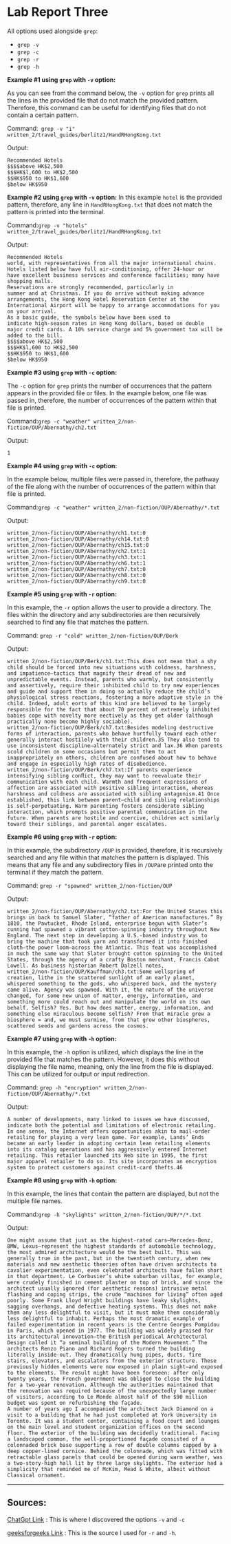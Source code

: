 # Lab Report Three


All options used alongside ```grep```:
- ```grep -v``` 
- ```grep -c```
- ```grep -r```
- ```grep -h```


**Example #1 using ```grep``` with ```-v``` option:**

As you can see from the command below, the ```-v``` option for ```grep``` prints all the lines in the provided file that do not match the provided pattern. Therefore, this command can be useful for identifying files that do not contain a certain pattern.

Command:``` grep -v "i" written_2/travel_guides/berlitz1/HandRHongKong.txt```

Output:
```
Recommended Hotels
$$$$above HK$2,500
$$$HK$l,600 to HK$2,500
$$HK$950 to HK$1,600
$below HK$950
```
**Example #2 using ```grep``` with ```-v``` option:**
In this example ```hotel``` is the provided pattern, therefore, any line in ```HandRHongKong.txt``` that does not match the pattern is printed into the terminal.

Command:```grep -v "hotels" written_2/travel_guides/berlitz1/HandRHongKong.txt```

Output:
```
Recommended Hotels
world, with representatives from all the major international chains.
Hotels listed below have full air-conditioning, offer 24-hour or
have excellent business services and conference facilities; many have
shopping malls.
Reservations are strongly recommended, particularly in
summer and at Christmas. If you do arrive without making advance
arrangements, the Hong Kong Hotel Reservation Center at the
International Airport will be happy to arrange accommodations for you
on your arrival.
As a basic guide, the symbols below have been used to
indicate high-season rates in Hong Kong dollars, based on double
major credit cards. A 10% service charge and 5% government tax will be
added to the bill.
$$$$above HK$2,500
$$$HK$l,600 to HK$2,500
$$HK$950 to HK$1,600
$below HK$950
```
**Example #3 using ```grep``` with ```-c``` option:**

The ```-c``` option for ```grep``` prints the number of occurrences that the pattern appears in the provided file or files. In the example below, one file was passed in, therefore, the number of occurrences of the pattern within that file is printed. 

Command:```grep -c "weather" written_2/non-fiction/OUP/Abernathy/ch2.txt```

Output: 
```
1
```
**Example #4 using ```grep``` with ```-c``` option:**

In the example below, multiple files were passed in, therefore, the pathway of the file along with the number of occurrences of the pattern within that file is printed. 

Command:```grep -c "weather" written_2/non-fiction/OUP/Abernathy/*.txt```

Output:
```
written_2/non-fiction/OUP/Abernathy/ch1.txt:0
written_2/non-fiction/OUP/Abernathy/ch14.txt:0
written_2/non-fiction/OUP/Abernathy/ch15.txt:0
written_2/non-fiction/OUP/Abernathy/ch2.txt:1
written_2/non-fiction/OUP/Abernathy/ch3.txt:1
written_2/non-fiction/OUP/Abernathy/ch6.txt:1
written_2/non-fiction/OUP/Abernathy/ch7.txt:0
written_2/non-fiction/OUP/Abernathy/ch8.txt:0
written_2/non-fiction/OUP/Abernathy/ch9.txt:0
```


**Example #5 using ```grep``` with ```-r``` option:**

In this example, the ```-r``` option allows the user to provide a directory. The files within the directory and any subdirectories are then recursively searched to find any file that matches the pattern. 

Command: ```grep -r "cold" written_2/non-fiction/OUP/Berk```

Output:
```
written_2/non-fiction/OUP/Berk/ch1.txt:This does not mean that a shy child should be forced into new situations with coldness, harshness, and impatience—tactics that magnify their dread of new and unpredictable events. Instead, parents who warmly, but consistently and assertively, require their inhibited child to try new experiences and guide and support them in doing so actually reduce the child’s physiological stress reactions, fostering a more adaptive style in the child. Indeed, adult eorts of this kind are believed to be largely responsible for the fact that about 70 percent of extremely inhibited babies cope with novelty more eectively as they get older (although practically none become highly sociable).
written_2/non-fiction/OUP/Berk/ch7.txt:Besides modeling destructive forms of interaction, parents who behave hurtfully toward each other generally interact hostilely with their children.35 They also tend to use inconsistent discipline—alternately strict and lax.36 When parents scold children on some occasions but permit them to act inappropriately on others, children are confused about how to behave and engage in especially high rates of disobedience.
written_2/non-fiction/OUP/Berk/ch7.txt:If parents experience intensifying sibling conﬂict, they may want to reevaluate their communication with each child. Warmth and frequent expressions of affection are associated with positive sibling interaction, whereas harshness and coldness are associated with sibling antagonism.41 Once established, this link between parent–child and sibling relationships is self-perpetuating. Warm parenting fosters considerate sibling interaction, which prompts positive parental communication in the future. When parents are hostile and coercive, children act similarly toward their siblings, and parental anger escalates.
```
**Example #6 using ```grep``` with ```-r``` option:**

In this example, the subdirectory ```/OUP``` is provided, therefore, it is recursively searched and any file within that matches the pattern is displayed. This means that any file and any subdirectory files in ```/OUP```are printed onto the terminal if they match the pattern.

Command: ```grep -r "spawned" written_2/non-fiction/OUP```

Output: 
```
written_2/non-fiction/OUP/Abernathy/ch2.txt:For the United States this brings us back to Samuel Slater, “father of American manufactures.” By 1810, the Pawtucket, Rhode Island, enterprise begun with Slater’s cunning had spawned a vibrant cotton-spinning industry throughout New England. The next step in developing a U.S.-based industry was to bring the machine that took yarn and transformed it into finished cloth—the power loom—across the Atlantic. This feat was accomplished in much the same way that Slater brought cotton spinning to the United States, through the agency of a crafty Boston merchant, Francis Cabot Lowell. As business historian Robert Dalzell notes,
written_2/non-fiction/OUP/Kauffman/ch3.txt:Some wellspring of creation, lithe in the scattered sunlight of an early planet, whispered something to the gods, who whispered back, and the mystery came alive. Agency was spawned. With it, the nature of the universe changed, for some new union of matter, energy, information, and something more could reach out and manipulate the world on its own behalf. Selfish? Yes. But how does matter, energy, information, and something else miraculous become selfish? From that miracle grew a biosphere = and, we must surmise, from that grow other biospheres, scattered seeds and gardens across the cosmos.
```

**Example #7 using ```grep``` with ```-h``` option:**

In this example, the ```-h``` option is utilized, which displays the line in the provided file that matches the pattern. However, it does this without displaying the file name, meaning, only the line from the file is displayed. This can be utilized for output or input redirection.

Command: ```grep -h "encryption" written_2/non-fiction/OUP/Abernathy/*.txt```

Output:
```
A number of developments, many linked to issues we have discussed, indicate both the potential and limitations of electronic retailing. In one sense, the Internet offers opportunities akin to mail-order retailing for playing a very lean game. For example, Lands’ Ends became an early leader in adopting certain lean retailing elements into its catalog operations and has aggressively entered Internet retailing. This retailer launched its Web site in 1995, the first major apparel retailer to do so. Its site incorporates an encryption system to protect customers against credit-card thefts.46
```

**Example #8 using ```grep``` with ```-h``` option:**

In this example, the lines that contain the pattern are displayed, but not the multiple file names.

Command:```grep -h "skylights" written_2/non-fiction/OUP/*/*.txt```

Output: 
```
One might assume that just as the highest-rated cars—Mercedes-Benz, BMW, Lexus—represent the highest standards of automobile technology, the most admired architecture would be the best built. This was generally true in the past, but in the twentieth century, when new materials and new aesthetic theories often have driven architects to cavalier experimentation, even celebrated architects have fallen short in that department. Le Corbusier’s white suburban villas, for example, were crudely finished in cement plaster on top of brick, and since the architect usually ignored (for aesthetic reasons) intrusive metal flashing and coping strips, the crude “machines for living” often aged poorly. Some Frank Lloyd Wright buildings have leaky skylights, sagging overhangs, and defective heating systems. This does not make them any less delightful to visit, but it must make them considerably less delightful to inhabit. Perhaps the most dramatic example of failed experimentation in recent years is the Centre Georges Pompidou in Paris, which opened in 1977. The building was widely praised for its architectural innovation—the British periodical Architectural Design called it “a seminal building of the Modern Movement.” The architects Renzo Piano and Richard Rogers turned the building literally inside-out. They dramatically hung pipes, ducts, fire stairs, elevators, and escalators from the exterior structure. These previously hidden elements were now exposed in plain sight—and exposed to the elements. The result might have been foreseen: after only twenty years, the French government was obliged to close the building for a two-year renovation. Although the authorities maintained that the renovation was required because of the unexpectedly large number of visitors, according to Le Monde almost half of the $90 million budget was spent on refurbishing the façade.
A number of years ago I accompanied the architect Jack Diamond on a visit to a building that he had just completed at York University in Toronto. It was a student center, containing a food court and lounges on the main level and student organization offices on the second floor. The exterior of the building was decidedly traditional. Facing a landscaped common, the well-proportioned façade consisted of a colonnaded brick base supporting a row of double columns capped by a deep copper-lined cornice. Behind the colonnade, which was fitted with retractable glass panels that could be opened during warm weather, was a two-story-high hall lit by three large skylights. The exterior had a simplicity that reminded me of McKim, Mead & White, albeit without Classical ornament.
```

----
## Sources:
[ChatGpt Link](https://openai.com/blog/chatgpt/) : 
This is where I discovered the options ```-v``` and ```-c```

[geeksforgeeks Link](https://www.geeksforgeeks.org/grep-command-in-unixlinux/) :
This is the source I used for ```-r``` and ```-h```.
